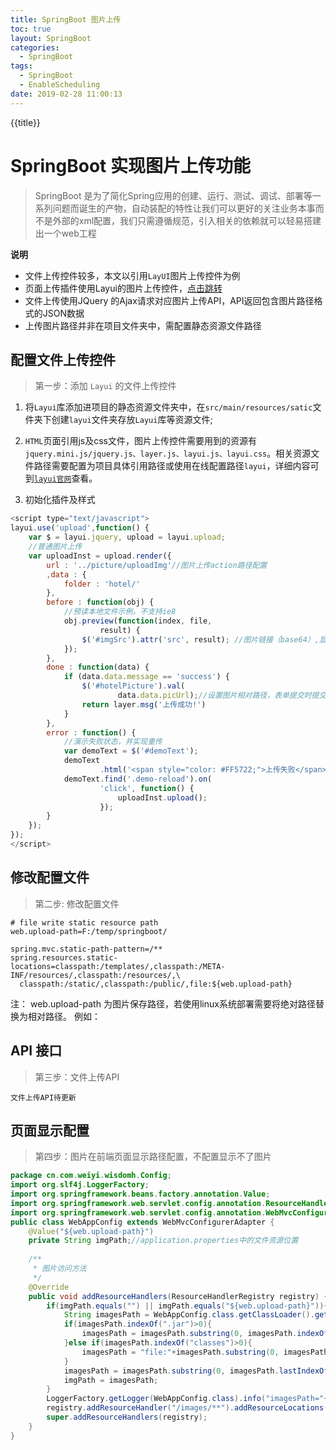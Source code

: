 ```yaml
---
title: SpringBoot 图片上传
toc: true
layout: SpringBoot
categories:
  - SpringBoot
tags:
  - SpringBoot
  - EnableScheduling
date: 2019-02-28 11:00:13
---
```

{{title}}
<!-- more -->
# SpringBoot 实现图片上传功能 

> SpringBoot 是为了简化Spring应用的创建、运行、测试、调试、部署等一系列问题而诞生的产物，自动装配的特性让我们可以更好的关注业务本事而不是外部的xml配置，我们只需遵循规范，引入相关的依赖就可以轻易搭建出一个web工程 

**说明**

* 文件上传控件较多，本文以引用`LayUI`图片上传控件为例
* 页面上传插件使用Layui的图片上传控件，<a href="http://www.layui.com/demo/upload.html" target="_blank">点击跳转</a>	
* 文件上传使用JQuery 的Ajax请求对应图片上传API，API返回包含图片路径格式的JSON数据	
* 上传图片路径并非在项目文件夹中，需配置静态资源文件路径	

## 配置文件上传控件	

> 第一步：添加 `Layui` 的文件上传控件	
	
1. 将`Layui`库添加进项目的静态资源文件夹中，在`src/main/resources/satic`文件夹下创建`layui`文件夹存放`Layui`库等资源文件;	

2. `HTML`页面引用js及css文件，图片上传控件需要用到的资源有`jquery.mini.js/jquery.js、layer.js、layui.js、layui.css`。相关资源文件路径需要配置为项目具体引用路径或使用在线配置路径`layui`，详细内容可到<a href="http://www.layui.com" target="_blank">`layui官网`</a>查看。

3. 初始化插件及样式	

```js
<script type="text/javascript">
layui.use('upload',function() {
	var $ = layui.jquery, upload = layui.upload;
	//普通图片上传
	var uploadInst = upload.render({
		url : '../picture/uploadImg'//图片上传action路径配置
		,data : {
			folder : 'hotel/'
		},
		before : function(obj) {
			//预读本地文件示例，不支持ie8
			obj.preview(function(index, file,
					result) {
				$('#imgSrc').attr('src', result); //图片链接（base64）,显示缩略图
			});
		},
		done : function(data) {
			if (data.data.message == 'success') {
				$('#hotelPicture').val(
						data.data.picUrl);//设置图片相对路径，表单提交时提交图片url
				return layer.msg('上传成功!')
			}
		},
		error : function() {
			//演示失败状态，并实现重传
			var demoText = $('#demoText');
			demoText
					.html('<span style="color: #FF5722;">上传失败</span> <a class="layui-btn layui-btn-mini demo-reload">重试</a>');
			demoText.find('.demo-reload').on(
					'click', function() {
						uploadInst.upload();
					});
		}
	});
});
</script>
```	

##  修改配置文件 

> 第二步: 修改配置文件 

```properties
# file write static resource path
web.upload-path=F:/temp/springboot/

spring.mvc.static-path-pattern=/**
spring.resources.static-locations=classpath:/templates/,classpath:/META-INF/resources/,classpath:/resources/,\
  classpath:/static/,classpath:/public/,file:${web.upload-path}
```

注： web.upload-path 为图片保存路径，若使用linux系统部署需要将绝对路径替换为相对路径。	例如：

## API 接口	

> 第三步：文件上传API	

	文件上传API待更新

## 页面显示配置	

> 第四步：图片在前端页面显示路径配置，不配置显示不了图片	

```java
package cn.com.weiyi.wisdomh.Config;
import org.slf4j.LoggerFactory;
import org.springframework.beans.factory.annotation.Value;
import org.springframework.web.servlet.config.annotation.ResourceHandlerRegistry;
import org.springframework.web.servlet.config.annotation.WebMvcConfigurerAdapter;
public class WebAppConfig extends WebMvcConfigurerAdapter {
    @Value("${web.upload-path}")
    private String imgPath;//application.properties中的文件资源位置
    
    /**
     * 图片访问方法
     */
    @Override
    public void addResourceHandlers(ResourceHandlerRegistry registry) {
        if(imgPath.equals("") || imgPath.equals("${web.upload-path}")){
            String imagesPath = WebAppConfig.class.getClassLoader().getResource("").getPath();
            if(imagesPath.indexOf(".jar")>0){
                imagesPath = imagesPath.substring(0, imagesPath.indexOf(".jar"));
            }else if(imagesPath.indexOf("classes")>0){
                imagesPath = "file:"+imagesPath.substring(0, imagesPath.indexOf("classes"));
            }
            imagesPath = imagesPath.substring(0, imagesPath.lastIndexOf("/"))+"/images/";
            imgPath = imagesPath;
        }
        LoggerFactory.getLogger(WebAppConfig.class).info("imagesPath="+imgPath);
        registry.addResourceHandler("/images/**").addResourceLocations(imgPath);
        super.addResourceHandlers(registry);
    }
}
```